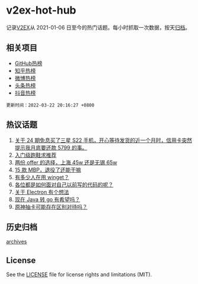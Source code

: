 # v2ex-hot-hub

 记录[V2EX](https://www.v2ex.com/)从 2021-01-06 日至今的热门话题。每小时抓取一次数据，按天[归档](archives)。
 
 ## 相关项目

- [GitHub热榜](https://github.com/lonnyzhang423/github-hot-hub)
- [知乎热榜](https://github.com/lonnyzhang423/zhihu-hot-hub)
- [微博热榜](https://github.com/lonnyzhang423/weibo-hot-hub)
- [头条热榜](https://github.com/lonnyzhang423/toutiao-hot-hub)
- [抖音热榜](https://github.com/lonnyzhang423/douyin-hot-hub)


 `更新时间：2022-03-22 20:16:27 +0800`

## 热议话题

1. [关于 24 期免息买了三星 S22 手机，开心等待发货的近一个月时，信用卡突然提示我月底要还款 5799 的事。](https://www.v2ex.com/t/842080)
1. [入门级跑鞋求推荐](https://www.v2ex.com/t/842023)
1. [两份 offer 的选择，上海 45w 还是无锡 65w](https://www.v2ex.com/t/841953)
1. [15 款 MBP，退役了还能干嘛](https://www.v2ex.com/t/842040)
1. [有多少人在用 winget？](https://www.v2ex.com/t/842018)
1. [各位都是如何面对自己以前写的代码的呢？](https://www.v2ex.com/t/841967)
1. [关于 Electron 有个想法](https://www.v2ex.com/t/842001)
1. [现在 Java 转 go 有希望吗？](https://www.v2ex.com/t/842037)
1. [原神抽卡可能存在区别对待吗？](https://www.v2ex.com/t/842083)

## 历史归档

[archives](archives)

## License

See the [LICENSE](LICENSE) file for license rights and limitations (MIT).
